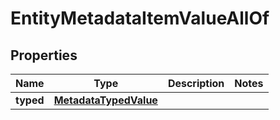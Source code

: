 

# EntityMetadataItemValueAllOf


## Properties

| Name | Type | Description | Notes |
|------------ | ------------- | ------------- | -------------|
|**typed** | [**MetadataTypedValue**](MetadataTypedValue.md) |  |  |




